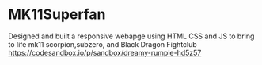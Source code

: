 # MK11Superfan
Designed and built a responsive webapge using HTML CSS and JS to bring to life mk11 scorpion,subzero, and Black Dragon Fightclub
https://codesandbox.io/p/sandbox/dreamy-rumple-hd5z57
